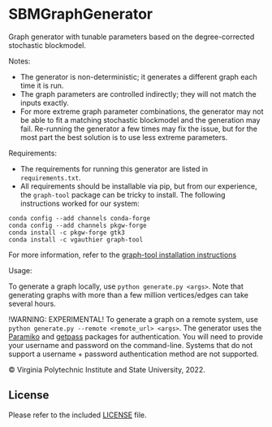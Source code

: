 # SBMGraphGenerator

Graph generator with tunable parameters based on the degree-corrected stochastic blockmodel.

Notes:
- The generator is non-deterministic; it generates a different graph each time it is run.
- The graph parameters are controlled indirectly; they will not match the inputs exactly.
- For more extreme graph parameter combinations, the generator may not be able to fit a matching stochastic blockmodel and the generation may fail. Re-running the generator a few times may fix the issue, but for the most part the best solution is to use less extreme parameters.

Requirements:
- The requirements for running this generator are listed in `requirements.txt`.
- All requirements should be installable via pip, but from our experience, the `graph-tool` package can be tricky to install. The following instructions worked for our system:
```
conda config --add channels conda-forge
conda config --add channels pkgw-forge
conda install -c pkgw-forge gtk3 
conda install -c vgauthier graph-tool
```
For more information, refer to the [graph-tool installation instructions](https://git.skewed.de/count0/graph-tool/-/wikis/installation-instructions)

Usage:

To generate a graph locally, use `python generate.py <args>`. Note that generating graphs with more than a few million vertices/edges can take several hours.

!WARNING: EXPERIMENTAL! To generate a graph on a remote system, use `python generate.py --remote <remote_url> <args>`. The generator uses the [Paramiko](https://www.paramiko.org/) and [getpass](https://docs.python.org/3/library/getpass.html) packages for authentication. You will need to provide your username and password on the command-line. Systems that do not support a username + password authentication method are not supported.

&copy; Virginia Polytechnic Institute and State University, 2022.

## License

Please refer to the included [LICENSE](./LICENSE) file.
